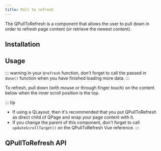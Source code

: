 ```yaml
---
title: Pull to refresh
---
```


The QPullToRefresh is a component that allows the user to pull down in order to refresh page content (or retrieve the newest content).

## Installation
<doc-installation components="QPullToRefresh" />

## Usage

::: warning
In your `@refresh` function, don't forget to call the passed in `done()` function when you have finished loading more data.
:::

To refresh, pull down (with mouse or through finger touch) on the content below when the inner scroll position is the top.

<doc-example title="Basic" file="QPullToRefresh/Basic" />

<doc-example title="Custom icon" file="QPullToRefresh/Icon" />

::: tip
* If using a QLayout, then it's recommended that you put QPullToRefresh as direct child of QPage and wrap your page content with it.
* If you change the parent of this component, don't forget to call `updateScrollTarget()` on the QPullToRefresh Vue reference.
:::

## QPullToRefresh API
<doc-api file="QPullToRefresh" />
